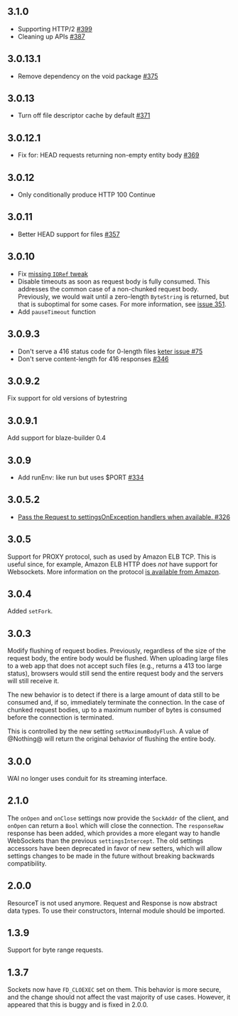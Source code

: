 ## 3.1.0

* Supporting HTTP/2 [#399](https://github.com/yesodweb/wai/pull/399)
* Cleaning up APIs [#387](https://github.com/yesodweb/wai/issues/387)

## 3.0.13.1

* Remove dependency on the void package [#375](https://github.com/yesodweb/wai/pull/375)

## 3.0.13

* Turn off file descriptor cache by default [#371](https://github.com/yesodweb/wai/issues/371)

## 3.0.12.1

* Fix for: HEAD requests returning non-empty entity body [#369](https://github.com/yesodweb/wai/issues/369)

## 3.0.12

* Only conditionally produce HTTP 100 Continue

## 3.0.11

* Better HEAD support for files [#357](https://github.com/yesodweb/wai/pull/357)

## 3.0.10

* Fix [missing `IORef` tweak](https://github.com/yesodweb/wai/issues/351)
* Disable timeouts as soon as request body is fully consumed. This addresses
  the common case of a non-chunked request body. Previously, we would wait
  until a zero-length `ByteString` is returned, but that is suboptimal for some
  cases. For more information, see [issue
  351](https://github.com/yesodweb/wai/issues/351).
* Add `pauseTimeout` function

## 3.0.9.3

* Don't serve a 416 status code for 0-length files [keter issue #75](https://github.com/snoyberg/keter/issues/75)
* Don't serve content-length for 416 responses [#346](https://github.com/yesodweb/wai/issues/346)

## 3.0.9.2

Fix support for old versions of bytestring

## 3.0.9.1

Add support for blaze-builder 0.4

## 3.0.9

* Add runEnv: like run but uses $PORT [#334](https://github.com/yesodweb/wai/pull/334)

## 3.0.5.2

* [Pass the Request to settingsOnException handlers when available. #326](https://github.com/yesodweb/wai/pull/326)

## 3.0.5

Support for PROXY protocol, such as used by Amazon ELB TCP. This is useful
since, for example, Amazon ELB HTTP does *not* have support for Websockets.
More information on the protocol [is available from
Amazon](http://docs.aws.amazon.com/ElasticLoadBalancing/latest/DeveloperGuide/TerminologyandKeyConcepts.html#proxy-protocol).

## 3.0.4

Added `setFork`.

## 3.0.3

Modify flushing of request bodies. Previously, regardless of the size of the
request body, the entire body would be flushed. When uploading large files to a
web app that does not accept such files (e.g., returns a 413 too large status),
browsers would still send the entire request body and the servers will still
receive it.

The new behavior is to detect if there is a large amount of data still to be
consumed and, if so, immediately terminate the connection. In the case of
chunked request bodies, up to a maximum number of bytes is consumed before the
connection is terminated.

This is controlled by the new setting `setMaximumBodyFlush`. A value of
@Nothing@ will return the original behavior of flushing the entire body.

## 3.0.0

WAI no longer uses conduit for its streaming interface.

## 2.1.0

The `onOpen` and `onClose` settings now provide the `SockAddr` of the client,
and `onOpen` can return a `Bool` which will close the connection. The
`responseRaw` response has been added, which provides a more elegant way to
handle WebSockets than the previous `settingsIntercept`. The old settings
accessors have been deprecated in favor of new setters, which will allow
settings changes to be made in the future without breaking backwards
compatibility.

## 2.0.0

ResourceT is not used anymore. Request and Response is now abstract data types.
To use their constructors, Internal module should be imported.

## 1.3.9

Support for byte range requests.

## 1.3.7

Sockets now have `FD_CLOEXEC` set on them. This behavior is more secure, and
the change should not affect the vast majority of use cases. However, it
appeared that this is buggy and is fixed in 2.0.0.
